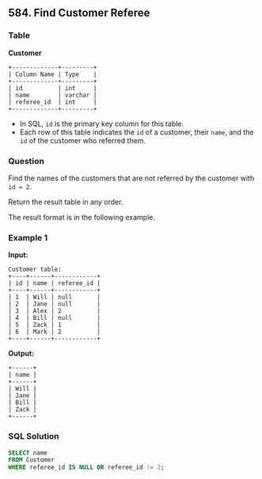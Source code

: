 ## 584. Find Customer Referee

### Table

**Customer**

```
+-------------+---------+
| Column Name | Type    |
+-------------+---------+
| id          | int     |
| name        | varchar |
| referee_id  | int     |
+-------------+---------+
```

- In SQL, `id` is the primary key column for this table.
- Each row of this table indicates the `id` of a customer, their `name`, and the `id` of the customer who referred them.

### Question

Find the names of the customers that are not referred by the customer with `id = 2`.

Return the result table in any order.

The result format is in the following example.

### Example 1

**Input:**
```
Customer table:
+----+------+------------+
| id | name | referee_id |
+----+------+------------+
| 1  | Will | null       |
| 2  | Jane | null       |
| 3  | Alex | 2          |
| 4  | Bill | null       |
| 5  | Zack | 1          |
| 6  | Mark | 2          |
+----+------+------------+
```

**Output:**
```
+------+
| name |
+------+
| Will |
| Jane |
| Bill |
| Zack |
+------+
```

### SQL Solution

```sql
SELECT name
FROM Customer
WHERE referee_id IS NULL OR referee_id != 2;
```